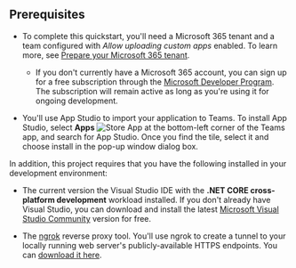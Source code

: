 ## Prerequisites

- To complete this quickstart, you'll need a Microsoft 365 tenant and a team configured with *Allow uploading custom apps* enabled. To learn more, see [Prepare your Microsoft 365 tenant](~/concepts/build-and-test/prepare-your-o365-tenant.md).
  - If you don't currently have a Microsoft 365 account, you can sign up for a free subscription through the [Microsoft Developer Program](https://developer.microsoft.com/microsoft-365/dev-program). The subscription will remain active as long as you're using it for ongoing development.

- You'll use App Studio to import your application to Teams. To install App Studio, select **Apps** ![Store App](~/assets/images/tab-images/storeApp.png) at the bottom-left corner of the Teams app, and search for App Studio. Once you find the tile, select it and choose install in the pop-up window dialog box.

In addition, this project requires that you have the following installed in your development environment:

- The current version the Visual Studio IDE with the **.NET CORE cross-platform development** workload installed. If you don't already have Visual Studio, you can download and install the latest [Microsoft Visual Studio Community](https://visualstudio.microsoft.com/downloads) version for free.

- The [ngrok](https://ngrok.com) reverse proxy tool. You'll use ngrok to create a tunnel to your locally running web server's publicly-available HTTPS endpoints. You can [download it here](https://ngrok.com/download).
